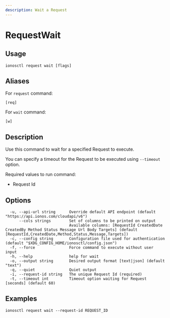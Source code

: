 ```yaml
---
description: Wait a Request
---
```


# RequestWait

## Usage

```text
ionosctl request wait [flags]
```

## Aliases

For `request` command:

```text
[req]
```

For `wait` command:

```text
[w]
```

## Description

Use this command to wait for a specified Request to execute.

You can specify a timeout for the Request to be executed using `--timeout` option.

Required values to run command:

* Request Id

## Options

```text
  -u, --api-url string      Override default API endpoint (default "https://api.ionos.com/cloudapi/v6")
      --cols strings        Set of columns to be printed on output 
                            Available columns: [RequestId CreatedDate CreatedBy Method Status Message Url Body Targets] (default [RequestId,CreatedDate,Method,Status,Message,Targets])
  -c, --config string       Configuration file used for authentication (default "$XDG_CONFIG_HOME/ionosctl/config.json")
  -f, --force               Force command to execute without user input
  -h, --help                help for wait
  -o, --output string       Desired output format [text|json] (default "text")
  -q, --quiet               Quiet output
  -i, --request-id string   The unique Request Id (required)
  -t, --timeout int         Timeout option waiting for Request [seconds] (default 60)
```

## Examples

```text
ionosctl request wait --request-id REQUEST_ID
```

